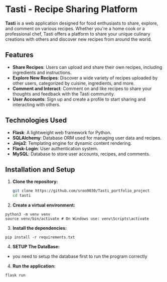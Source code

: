 # Tasti - Recipe Sharing Platform

**Tasti** is a web application designed for food enthusiasts to share, explore, and comment on various recipes. Whether you're a home cook or a professional chef, Tasti offers a platform to share your unique culinary creations with others and discover new recipes from around the world.

## Features

- **Share Recipes**: Users can upload and share their own recipes, including ingredients and instructions.
- **Explore New Recipes**: Discover a wide variety of recipes uploaded by other users, categorized by cuisine, ingredients, and more.
- **Comment and Interact**: Comment on and like recipes to share your thoughts and feedback with the Tasti community.
- **User Accounts**: Sign up and create a profile to start sharing and interacting with others.

## Technologies Used

- **Flask**: A lightweight web framework for Python.
- **SQLAlchemy**: Database ORM used for managing user data and recipes.
- **Jinja2**: Templating engine for dynamic content rendering.
- **Flask-Login**: User authentication system.
- **MySQL**: Database to store user accounts, recipes, and comments.

## Installation and Setup

1. **Clone the repository:**

   ```bash
   git clone https://github.com/sroo9030/Tasti_portfolio_project
   cd tasti
   ```

2. **Create a virtual environment:**

```
python3 -m venv venv
source venv/bin/activate # On Windows use: venv\Scripts\activate
```

3. **Install the dependencies:**

```
pip install -r requirements.txt
```

4. **SETUP The DataBase:**

- you need to setup the database first to run the program correctly

4. **Run the application:**

```
flask run
```
